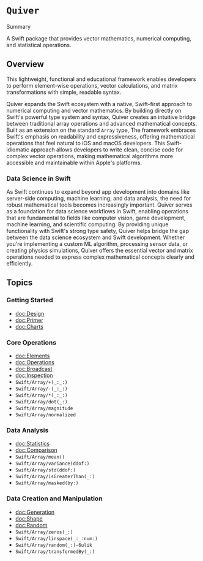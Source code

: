 # ``Quiver``

<!--@START_MENU_TOKEN@-->Summary<!--@END_MENU_TOKEN@-->

A Swift package that provides vector mathematics, numerical computing, and statistical operations.

## Overview

This lightweight, functional and educational framework enables developers to perform element-wise operations, vector calculations, and matrix transformations with simple, readable syntax.

Quiver expands the Swift ecosystem with a native, Swift-first approach to numerical computing and vector mathematics. By building directly on Swift's powerful type system and syntax, Quiver creates an intuitive bridge between traditional array operations and advanced mathematical concepts. Built as an extension on the standard `Array` type, The framework embraces Swift's emphasis on readability and expressiveness, offering mathematical operations that feel natural to iOS and macOS developers. This Swift-idiomatic approach allows developers to write clean, concise code for complex vector operations, making mathematical algorithms more accessible and maintainable within Apple's platforms.

### Data Science in Swift

As Swift continues to expand beyond app development into domains like server-side computing, machine learning, and data analysis, the need for robust mathematical tools becomes increasingly important. Quiver serves as a foundation for data science workflows in Swift, enabling operations that are fundamental to fields like computer vision, game development, machine learning, and scientific computing. By providing unique functionality with Swift's strong type safety, Quiver helps bridge the gap between the data science ecosystem and Swift development. Whether you're implementing a custom ML algorithm, processing sensor data, or creating physics simulations, Quiver offers the essential vector and matrix operations needed to express complex mathematical concepts clearly and efficiently.

## Topics

### Getting Started
- <doc:Design>
- <doc:Primer>
- <doc:Charts>

### Core Operations
- <doc:Elements>
- <doc:Operations>
- <doc:Broadcast>
- <doc:Inspection>
- ``Swift/Array/+(_:_:)``
- ``Swift/Array/-(_:_:)``
- ``Swift/Array/*(_:_:)``
- ``Swift/Array/dot(_:)``
- ``Swift/Array/magnitude``
- ``Swift/Array/normalized``

### Data Analysis
- <doc:Statistics>
- <doc:Comparison>
- ``Swift/Array/mean()``
- ``Swift/Array/variance(ddof:)``
- ``Swift/Array/std(ddof:)``
- ``Swift/Array/isGreaterThan(_:)``
- ``Swift/Array/masked(by:)``

### Data Creation and Manipulation
- <doc:Generation>
- <doc:Shape>
- <doc:Random>
- ``Swift/Array/zeros(_:)``
- ``Swift/Array/linspace(_:_:num:)``
- ``Swift/Array/random(_:)-6ulik``
- ``Swift/Array/transformedBy(_:)``
